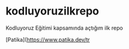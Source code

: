 # kodluyoruzilkrepo
Kodluyoruz Eğitimi kapsamında açtığım ilk repo

[Patika](https://www.patika.dev/tr
